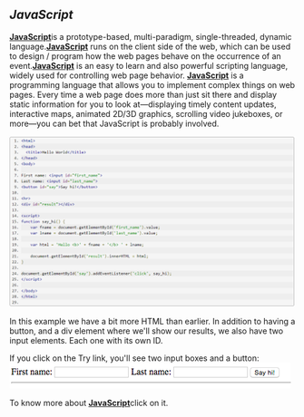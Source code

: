 ## *JavaScript*

[**JavaScript**](https://www.w3schools.com/js/default.asp)is a prototype-based, multi-paradigm, single-threaded, dynamic language.[**JavaScript**](https://www.w3schools.com/js/default.asp) runs on the client side of the web, which can be used to design / program how the web pages behave on the occurrence of an event.[**JavaScript**](https://www.w3schools.com/js/default.asp) is an easy to learn and also powerful scripting language, widely used for controlling web page behavior.
[**JavaScript**](https://www.w3schools.com/js/default.asp) is a programming language that allows you to implement complex things on web pages. Every time a web page does more than just sit there and display static information for you to look at—displaying timely content updates, interactive maps, animated 2D/3D graphics, scrolling video jukeboxes, or more—you can bet that JavaScript is probably involved.

![JavaScript](JS.png)

In this example we have a bit more HTML than earlier. In addition to having a button, and a div element where we'll show our results, we also have two input elements. Each one with its own ID.

If you click on the Try link, you'll see two input boxes and a button:
![result](inputform.png)
 
 To know more about [**JavaScript**](https://www.w3schools.com/js/default.asp)click on it.